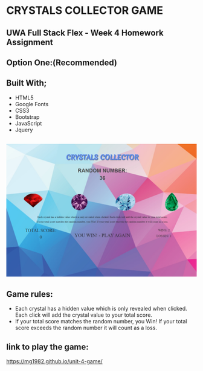 # CRYSTALS COLLECTOR GAME

## UWA Full Stack Flex - Week 4 Homework Assignment

## Option One:(Recommended)

## Built With;

- HTML5
- Google Fonts
- CSS3
- Bootstrap
- JavaScript
- Jquery

## ![Screenshot of game](/assets/images/screenshot.jpg)

## Game rules:

- Each crystal has a hidden value which is only revealed when clicked. Each click will add the crystal value to your total score.
- If your total score matches the random number, you Win! If your total score exceeds the random number it will count as a loss.

## link to play the game:

https://mg1982.github.io/unit-4-game/
